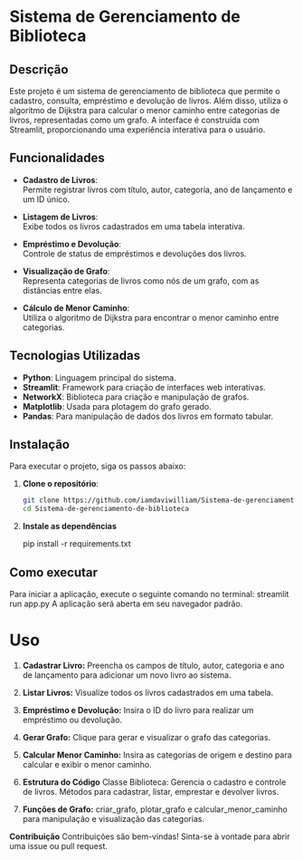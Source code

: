 # Sistema de Gerenciamento de Biblioteca

## Descrição

Este projeto é um sistema de gerenciamento de biblioteca que permite o cadastro, consulta, empréstimo e devolução de livros. Além disso, utiliza o algoritmo de Dijkstra para calcular o menor caminho entre categorias de livros, representadas como um grafo. A interface é construída com Streamlit, proporcionando uma experiência interativa para o usuário.

## Funcionalidades

- **Cadastro de Livros**:  
  Permite registrar livros com título, autor, categoria, ano de lançamento e um ID único.

- **Listagem de Livros**:  
  Exibe todos os livros cadastrados em uma tabela interativa.

- **Empréstimo e Devolução**:  
  Controle de status de empréstimos e devoluções dos livros.

- **Visualização de Grafo**:  
  Representa categorias de livros como nós de um grafo, com as distâncias entre elas.

- **Cálculo de Menor Caminho**:  
  Utiliza o algoritmo de Dijkstra para encontrar o menor caminho entre categorias.

## Tecnologias Utilizadas

- **Python**: Linguagem principal do sistema.
- **Streamlit**: Framework para criação de interfaces web interativas.
- **NetworkX**: Biblioteca para criação e manipulação de grafos.
- **Matplotlib**: Usada para plotagem do grafo gerado.
- **Pandas**: Para manipulação de dados dos livros em formato tabular.

## Instalação

Para executar o projeto, siga os passos abaixo:

1. **Clone o repositório**:

   ```bash
   git clone https://github.com/iamdaviwilliam/Sistema-de-gerenciamento-de-biblioteca
   cd Sistema-de-gerenciamento-de-biblioteca

2. **Instale as dependências**

    pip install -r requirements.txt

## Como executar

Para iniciar a aplicação, execute o seguinte comando no terminal:
    streamlit run app.py
A aplicação será aberta em seu navegador padrão.

# Uso

1. **Cadastrar Livro:**
Preencha os campos de título, autor, categoria e ano de lançamento para adicionar um novo livro ao sistema.

2. **Listar Livros:**
Visualize todos os livros cadastrados em uma tabela.

3. **Empréstimo e Devolução:**
Insira o ID do livro para realizar um empréstimo ou devolução.

4. **Gerar Grafo:**
Clique para gerar e visualizar o grafo das categorias.

5. **Calcular Menor Caminho:**
Insira as categorias de origem e destino para calcular e exibir o menor caminho.

6. **Estrutura do Código**
Classe Biblioteca:
Gerencia o cadastro e controle de livros. Métodos para cadastrar, listar, emprestar e devolver livros.

7. **Funções de Grafo:**
criar_grafo, plotar_grafo e calcular_menor_caminho para manipulação e visualização das categorias.

**Contribuição**
Contribuições são bem-vindas! Sinta-se à vontade para abrir uma issue ou pull request.
